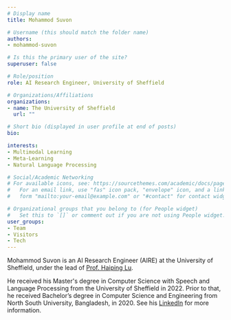 ```yaml
---
# Display name
title: Mohammod Suvon

# Username (this should match the folder name)
authors:
- mohammod-suvon

# Is this the primary user of the site?
superuser: false

# Role/position
role: AI Research Engineer, University of Sheffield

# Organizations/Affiliations
organizations:
- name: The University of Sheffield
  url: ""

# Short bio (displayed in user profile at end of posts)
bio: 

interests:
- Multimodal Learning
- Meta-Learning
- Natural Language Processing

# Social/Academic Networking
# For available icons, see: https://sourcethemes.com/academic/docs/page-builder/#icons
#   For an email link, use "fas" icon pack, "envelope" icon, and a link in the
#   form "mailto:your-email@example.com" or "#contact" for contact widget.

# Organizational groups that you belong to (for People widget)
#   Set this to `[]` or comment out if you are not using People widget.
user_groups:
- Team
- Visitors
- Tech
---
```

Mohammod Suvon is an AI Research Engineer (AIRE) at the University of Sheffield, under the lead of [Prof. Haiping Lu](https://haipinglu.github.io). 

He received his Master's degree in Computer Science with Speech and Language Processing from the University of Sheffield in 2022. Prior to that, he received Bachelor’s degree in Computer Science and Engineering from North South University, Bangladesh, in 2020. See his [LinkedIn](https://www.linkedin.com/in/md-naimul/) for more information.
